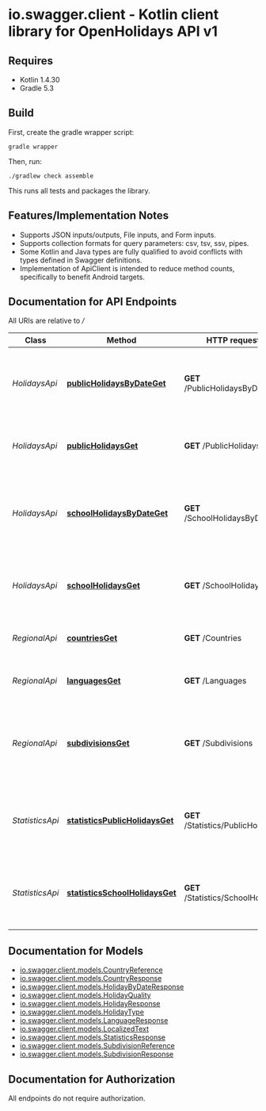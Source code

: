 # io.swagger.client - Kotlin client library for OpenHolidays API v1

## Requires

* Kotlin 1.4.30
* Gradle 5.3

## Build

First, create the gradle wrapper script:

```
gradle wrapper
```

Then, run:

```
./gradlew check assemble
```

This runs all tests and packages the library.

## Features/Implementation Notes

* Supports JSON inputs/outputs, File inputs, and Form inputs.
* Supports collection formats for query parameters: csv, tsv, ssv, pipes.
* Some Kotlin and Java types are fully qualified to avoid conflicts with types defined in Swagger definitions.
* Implementation of ApiClient is intended to reduce method counts, specifically to benefit Android targets.

<a name="documentation-for-api-endpoints"></a>
## Documentation for API Endpoints

All URIs are relative to */*

Class | Method | HTTP request | Description
------------ | ------------- | ------------- | -------------
*HolidaysApi* | [**publicHolidaysByDateGet**](docs/HolidaysApi.md#publicholidaysbydateget) | **GET** /PublicHolidaysByDate | Returns a list of public holidays from all countries for a given date.
*HolidaysApi* | [**publicHolidaysGet**](docs/HolidaysApi.md#publicholidaysget) | **GET** /PublicHolidays | Returns list of public holidays for a given country
*HolidaysApi* | [**schoolHolidaysByDateGet**](docs/HolidaysApi.md#schoolholidaysbydateget) | **GET** /SchoolHolidaysByDate | Returns a list of school holidays from all countries for a given date.
*HolidaysApi* | [**schoolHolidaysGet**](docs/HolidaysApi.md#schoolholidaysget) | **GET** /SchoolHolidays | Returns list of official school holidays for a given country
*RegionalApi* | [**countriesGet**](docs/RegionalApi.md#countriesget) | **GET** /Countries | Returns a list of all supported countries
*RegionalApi* | [**languagesGet**](docs/RegionalApi.md#languagesget) | **GET** /Languages | Returns a list of all used languages
*RegionalApi* | [**subdivisionsGet**](docs/RegionalApi.md#subdivisionsget) | **GET** /Subdivisions | Returns a list of relevant subdivisions for a supported country (if any)
*StatisticsApi* | [**statisticsPublicHolidaysGet**](docs/StatisticsApi.md#statisticspublicholidaysget) | **GET** /Statistics/PublicHolidays | Returns statistical data about public holidays for a given country.
*StatisticsApi* | [**statisticsSchoolHolidaysGet**](docs/StatisticsApi.md#statisticsschoolholidaysget) | **GET** /Statistics/SchoolHolidays | Returns statistical data about school holidays for a given country

<a name="documentation-for-models"></a>
## Documentation for Models

 - [io.swagger.client.models.CountryReference](docs/CountryReference.md)
 - [io.swagger.client.models.CountryResponse](docs/CountryResponse.md)
 - [io.swagger.client.models.HolidayByDateResponse](docs/HolidayByDateResponse.md)
 - [io.swagger.client.models.HolidayQuality](docs/HolidayQuality.md)
 - [io.swagger.client.models.HolidayResponse](docs/HolidayResponse.md)
 - [io.swagger.client.models.HolidayType](docs/HolidayType.md)
 - [io.swagger.client.models.LanguageResponse](docs/LanguageResponse.md)
 - [io.swagger.client.models.LocalizedText](docs/LocalizedText.md)
 - [io.swagger.client.models.StatisticsResponse](docs/StatisticsResponse.md)
 - [io.swagger.client.models.SubdivisionReference](docs/SubdivisionReference.md)
 - [io.swagger.client.models.SubdivisionResponse](docs/SubdivisionResponse.md)

<a name="documentation-for-authorization"></a>
## Documentation for Authorization

All endpoints do not require authorization.

